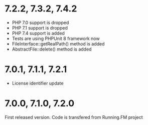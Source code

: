 7.2.2, 7.3.2, 7.4.2
===================
* PHP 7.0 support is dropped
* PHP 7.1 support is dropped
* PHP 7.4 support is added
* Tests are using PHPUnit 8 framework now
* FileInterface::getRealPath() method is added
* AbstractFile::delete() method is added

7.0.1, 7.1.1, 7.2.1
===================
* License identifier update

7.0.0, 7.1.0, 7.2.0
===================
First released version. Code is transfered from Running.FM project